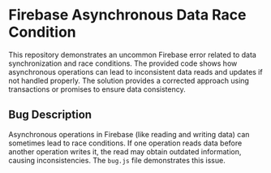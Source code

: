# Firebase Asynchronous Data Race Condition

This repository demonstrates an uncommon Firebase error related to data synchronization and race conditions.  The provided code shows how asynchronous operations can lead to inconsistent data reads and updates if not handled properly. The solution provides a corrected approach using transactions or promises to ensure data consistency.

## Bug Description

Asynchronous operations in Firebase (like reading and writing data) can sometimes lead to race conditions. If one operation reads data before another operation writes it, the read may obtain outdated information, causing inconsistencies. The `bug.js` file demonstrates this issue.